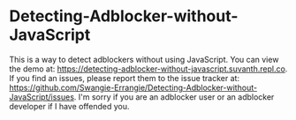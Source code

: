 # Detecting-Adblocker-without-JavaScript
This is a way to detect adblockers without using JavaScript. You can view the demo at: https://detecting-adblocker-without-javascript.suvanth.repl.co.
If you find an issues, please report them to the issue tracker at: https://github.com/Swangie-Errangie/Detecting-Adblocker-without-JavaScript/issues.
I'm sorry if you are an adblocker user or an adblocker developer if I have offended you.



